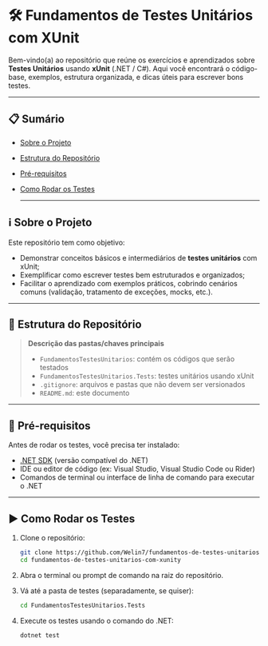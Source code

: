 # 🛠️ Fundamentos de Testes Unitários com XUnit

Bem-vindo(a) ao repositório que reúne os exercícios e aprendizados sobre **Testes Unitários** usando **xUnit** (.NET / C#). Aqui você encontrará o código-base, exemplos, estrutura organizada, e dicas úteis para escrever bons testes.

---

## 📋 Sumário

- [Sobre o Projeto](#-sobre-o-projeto)  
- [Estrutura do Repositório](#-estrutura-do-repositório)  
- [Pré-requisitos](#-pré-requisitos)  
- [Como Rodar os Testes](#-como-rodar-os-testes)
   
  ---

## ℹ️ Sobre o Projeto

Este repositório tem como objetivo:

- Demonstrar conceitos básicos e intermediários de **testes unitários** com xUnit;  
- Exemplificar como escrever testes bem estruturados e organizados;  
- Facilitar o aprendizado com exemplos práticos, cobrindo cenários comuns (validação, tratamento de exceções, mocks, etc.).  

---

## 📂 Estrutura do Repositório

> **Descrição das pastas/chaves principais**  
> - `FundamentosTestesUnitarios`: contém os códigos que serão testados  
> - `FundamentosTestesUnitarios.Tests`: testes unitários usando xUnit  
> - `.gitignore`: arquivos e pastas que não devem ser versionados  
> - `README.md`: este documento  

---

## 🔧 Pré-requisitos

Antes de rodar os testes, você precisa ter instalado:

- [.NET SDK](https://dotnet.microsoft.com/) (versão compatível do .NET)  
- IDE ou editor de código (ex: Visual Studio, Visual Studio Code ou Rider)  
- Comandos de terminal ou interface de linha de comando para executar o .NET  

---

## ▶️ Como Rodar os Testes

1. Clone o repositório:

   ```bash
   git clone https://github.com/Welin7/fundamentos-de-testes-unitarios-com-xunity.git
   cd fundamentos-de-testes-unitarios-com-xunity

2. Abra o terminal ou prompt de comando na raiz do repositório.
3. Vá até a pasta de testes (separadamente, se quiser):
    ```bash
    cd FundamentosTestesUnitarios.Tests

5. Execute os testes usando o comando do .NET:
    ```bash
   dotnet test




